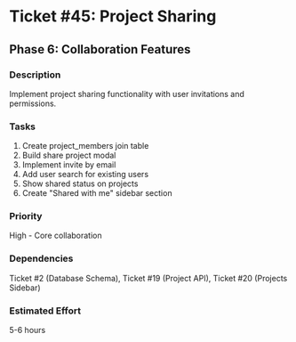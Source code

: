 # Ticket #45: Project Sharing

## Phase 6: Collaboration Features

### Description

Implement project sharing functionality with user invitations and permissions.

### Tasks

1. Create project_members join table
2. Build share project modal
3. Implement invite by email
4. Add user search for existing users
5. Show shared status on projects
6. Create "Shared with me" sidebar section

### Priority

High - Core collaboration

### Dependencies

Ticket #2 (Database Schema), Ticket #19 (Project API), Ticket #20 (Projects Sidebar)

### Estimated Effort

5-6 hours

